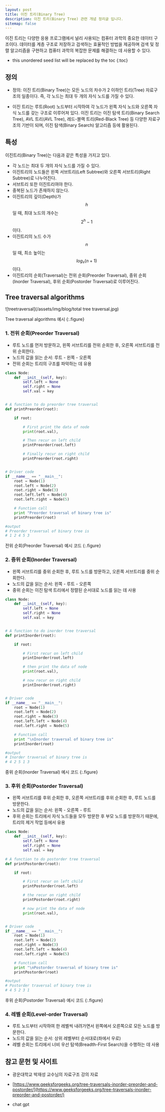 ```yaml
---
layout: post
title: 이진 트리(Binary Tree)
description: 이진 트리(Binary Tree) 관련 개념 정리글 입니다.
sitemap: false
---
```


이진 트리는 다양한 응용 프로그램에서 널리 사용되는 컴퓨터 과학의 중요한 데이터 구조이다. 데이터를 계층 구조로 저장하고 검색하는 효율적인 방법을 제공하며 검색 및
정렬 알고리즘을 구현하고 컴퓨터 과학의 복잡한 문제를 해결하는 데 사용할 수 있다.

* this unordered seed list will be replaced by the toc
{:toc}

## 정의

- 정의: 이진 트리(Binary Tree)는 모든 노드의 차수가 2 이하인 트리(Tree) 자료구조의 일종이다. 즉, 각 노드는 최대 두 개의 자식 노드를 가질 수 있다. 

- 이진 트리는 루트(Root) 노드부터 시작하여 각 노드가 왼쪽 자식 노드와 오른쪽 자식 노드를 갖는 구조로 이루어져 있다. 이진 트리는 이진 탐색 트리(Binary Search Tree), AVL 트리(AVL Tree), 레드-블랙 트리(Red-Black Tree) 등 다양한 자료구조의 기반이 되며, 이진 탐색(Binary Search) 알고리즘 등에 활용된다.


## 특성

이진트리(Binary Tree)는 다음과 같은 특성을 가지고 있다.

- 각 노드는 최대 두 개의 자식 노드를 가질 수 있다.
- 이진트리의 노드들은 왼쪽 서브트리(Left Subtree)와 오른쪽 서브트리(Right Subtree)로 나누어진다.
- 서브트리 또한 이진트리여야 한다.
- 중복된 노드가 존재하지 않는다.
- 이진트리의 깊이(Depth)가 $$h$$일 때, 최대 노드의 개수는 $$2^{h} - 1$$이다.
- 이진트리의 노드 수가 $$n$$일 때, 최소 높이는 $$log₂(n+1)$$이다.
- 이진트리의 순회(Traversal)는 전위 순회(Preorder Traversal), 중위 순회(Inorder Traversal), 후위 순회(Postorder Traversal)로 이루어진다.


## Tree traversal algorithms

![treetraversal](/assets/img/blog/total tree traversal.jpg)

Tree traversal algorithms 예시
{:.figure}

### 1. 전위 순회(Preorder Traversal)
- 루트 노드를 먼저 방문하고, 왼쪽 서브트리를 전위 순회한 후, 오른쪽 서브트리를 전위 순회한다. 
- 노드의 값을 읽는 순서: 루트 - 왼쪽 - 오른쪽
- 전위 순회는 트리의 구조를 파악하는 데 유용

~~~python
class Node:
	def __init__(self, key):
		self.left = None
		self.right = None
		self.val = key


# A function to do preorder tree traversal
def printPreorder(root):

	if root:

		# First print the data of node
		print(root.val),

		# Then recur on left child
		printPreorder(root.left)

		# Finally recur on right child
		printPreorder(root.right)


# Driver code
if __name__ == "__main__":
    root = Node(1)
    root.left = Node(2)
    root.right = Node(3)
    root.left.left = Node(4)
    root.left.right = Node(5)

    # Function call
    print "Preorder traversal of binary tree is"
    printPreorder(root)

#output
# Preorder traversal of binary tree is 
# 1 2 4 5 3 
~~~

전위 순회(Preorder Traversal) 예시 코드
{:.figure}


### 2. 중위 순회(Inorder Traversal)
- 왼쪽 서브트리를 중위 순회한 후, 루트 노드를 방문하고, 오른쪽 서브트리를 중위 순회한다.
- 노드의 값을 읽는 순서: 왼쪽 - 루트 - 오른쪽
- 중위 순회는 이진 탐색 트리에서 정렬된 순서대로 노드를 읽는 데 사용

~~~python
class Node:
	def __init__(self, key):
		self.left = None
		self.right = None
		self.val = key


# A function to do inorder tree traversal
def printInorder(root):

	if root:

		# First recur on left child
		printInorder(root.left)

		# then print the data of node
		print(root.val),

		# now recur on right child
		printInorder(root.right)


# Driver code
if __name__ == "__main__":
	root = Node(1)
	root.left = Node(2)
	root.right = Node(3)
	root.left.left = Node(4)
	root.left.right = Node(5)

	# Function call
	print "\nInorder traversal of binary tree is"
	printInorder(root)

#output
# Inorder traversal of binary tree is 
# 4 2 5 1 3 
~~~

중위 순회(Inorder Traversal) 예시 코드
{:.figure}

### 3. 후위 순회(Postorder Traversal)
- 왼쪽 서브트리를 후위 순회한 후, 오른쪽 서브트리를 후위 순회한 후, 루트 노드를 방문한다.
- 노드의 값을 읽는 순서: 왼쪽 - 오른쪽 - 루트
- 후위 순회는 트리에서 자식 노드들을 모두 방문한 후 부모 노드를 방문하기 때문에, 트리의 제거 작업 등에서 유용
   
~~~python
class Node:
	def __init__(self, key):
		self.left = None
		self.right = None
		self.val = key

# A function to do postorder tree traversal
def printPostorder(root):

	if root:

		# First recur on left child
		printPostorder(root.left)

		# the recur on right child
		printPostorder(root.right)

		# now print the data of node
		print(root.val),


# Driver code
if __name__ == "__main__":
    root = Node(1)
    root.left = Node(2)
    root.right = Node(3)
    root.left.left = Node(4)
    root.left.right = Node(5)

    # Function call
    print "\nPostorder traversal of binary tree is"
    printPostorder(root)

#output
# Postorder traversal of binary tree is 
# 4 5 2 3 1 
~~~

후위 순회(Postorder Traversal) 예시 코드
{:.figure}

### 4. 레벨 순회(Level-order Traversal)
- 루트 노드부터 시작하여 한 레벨씩 내려가면서 왼쪽에서 오른쪽으로 모든 노드를 방문한다.
- 노드의 값을 읽는 순서: 상위 레벨부터 순서대로(좌에서 우로)
- 레벨 순회는 트리에서 너비 우선 탐색(Breadth-First Search)을 수행하는 데 사용




## **참고 문헌 및 사이트** 

- 광운대학교 박재성 교수님의 자료구조 강의 자료

- [https://www.geeksforgeeks.org/tree-traversals-inorder-preorder-and-postorder/](https://www.geeksforgeeks.org/tree-traversals-inorder-preorder-and-postorder/)

- chat gpt